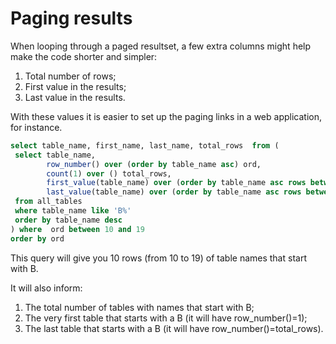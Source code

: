 # Paging results

When looping through a paged resultset, a few extra columns might help make the code shorter and simpler:

1. Total number of rows;
1. First value in the results;
1. Last value in the results.

With these values it is easier to set up the paging links in a web application, for instance.

```sql
select table_name, first_name, last_name, total_rows  from (
 select table_name,
        row_number() over (order by table_name asc) ord,
        count(1) over () total_rows,
        first_value(table_name) over (order by table_name asc rows between unbounded preceding and unbounded following) first_name,
        last_value(table_name) over (order by table_name asc rows between unbounded preceding and unbounded following) last_name
 from all_tables 
 where table_name like 'B%'
 order by table_name desc
) where  ord between 10 and 19
order by ord
```

This query will give you 10 rows (from 10 to 19) of table names that start with B. 

It will also inform:

1. The total number of tables with names that start with B;
1. The very first table that starts with a B (it will have row_number()=1);
1. The last table that starts with a B (it will have row_number()=total_rows).
